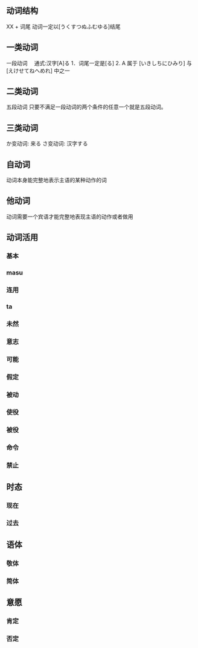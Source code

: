 ## 动词结构
XX + 词尾
动词一定以[うくすつぬふむゆる]结尾
## 一类动词  
一段动词　
通式:汉字[A]る
1．词尾一定是[る]
2. A 属于 [いきしちにひみり] 与 [えけせてねへめれ] 中之一
## 二类动词  
五段动词
只要不满足一段动词的两个条件的任意一个就是五段动词。
## 三类动词  
か变动词: 来る
さ变动词: 汉字する

## 自动词  
动词本身能完整地表示主语的某种动作的词
## 他动词  
动词需要一个宾语才能完整地表现主语的动作或者做用

## 动词活用
### 基本  
### masu  
### 连用  
### ta  
### 未然  
### 意志  
### 可能  
### 假定  
### 被动  
### 使役  
### 被役  
### 命令  
### 禁止  

## 时态
### 现在  
### 过去  

## 语体
### 敬体  
### 简体  

## 意愿
### 肯定  
### 否定  

